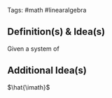 Tags: #math #linearalgebra 
## Definition(s) & Idea(s)
Given a system of 
## Additional Idea(s)


$\hat{\imath}$

